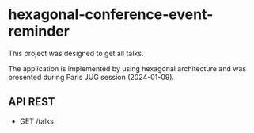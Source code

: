 # hexagonal-conference-event-reminder

This project was designed to get all talks.

The application is implemented by using hexagonal architecture
and was presented during Paris JUG session (2024-01-09).

## API REST

- GET /talks
